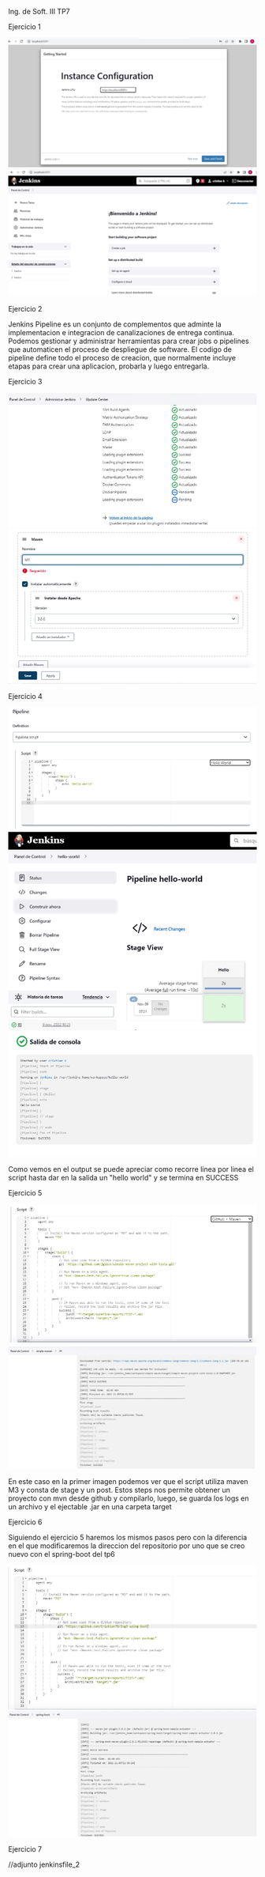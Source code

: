 Ing. de Soft. III
TP7

Ejercicio 1

<img src="Imagenes TP7/1.1.jpg">

<img src="Imagenes TP7/1.2.jpg">

Ejercicio 2

Jenkins Pipeline es un conjunto de complementos que adminte la implementacion e integracion de canalizaciones de entrega continua. Podemos gestionar y administrar herramientas para crear jobs o pipelines que automaticen el proceso de despliegue de software.
El codigo de pipeline define todo el proceso de creacion, que normalmente incluye etapas para crear una aplicacion, probarla y luego entregarla.


Ejercicio 3

<img src="Imagenes TP7/1.3.jpg">

<img src="Imagenes TP7/1.4.jpg">


Ejercicio 4

<img src="Imagenes TP7/4.1.jpg">

<img src="Imagenes TP7/4.2.jpg">

<img src="Imagenes TP7/4.3.jpg">

Como vemos en el output se puede apreciar como recorre linea por linea el script hasta dar en la salida un "hello world" y se termina en SUCCESS


Ejercicio 5

<img src="Imagenes TP7/5.1.jpg">

<img src="Imagenes TP7/5.2.jpg">

En este caso en la primer imagen podemos ver que el script utiliza maven M3 y consta de stage y un post. Estos steps nos permite obtener un proyecto con mvn desde github y compilarlo, luego, se guarda los logs en un archivo y el ejectable .jar en una carpeta target


Ejercicio 6

Siguiendo el ejercicio 5 haremos los mismos pasos pero con la diferencia en el que modificaremos la direccion del repositorio por uno que se creo nuevo con el spring-boot del tp6

<img src="Imagenes TP7/6.1.jpg">

<img src="Imagenes TP7/6.2.jpg">


Ejercicio 7

//adjunto jenkinsfile_2